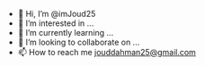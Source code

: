 - 👋 Hi, I’m @imJoud25
- 👀 I’m interested in ...
- 🌱 I’m currently learning ...
- 💞️ I’m looking to collaborate on ...
- 📫 How to reach me jouddahman25@gmail.com

<!---
imJoud25/imJoud25 is a ✨ special ✨ repository because its `README.md` (this file) appears on your GitHub profile.
You can click the Preview link to take a look at your changes.
--->
